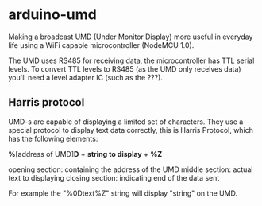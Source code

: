 # arduino-umd

Making a broadcast UMD (Under Monitor Display) more useful in everyday life using a WiFi capable microcontroller (NodeMCU 1.0).

The UMD uses RS485 for receiving data, the microcontroller has TTL serial levels. To convert TTL levels to RS485 (as the UMD only receives data) you'll need a level adapter IC (such as the ???).

## Harris protocol

UMD-s are capable of displaying a limited set of characters. They use a special protocol to display text data correctly, this is Harris Protocol, which has the following elements:

**%**[address of UMD]**D** + **string to display** + **%Z**

opening section: containing the address of the UMD
middle section: actual text to displaying
closing section: indicating end of the data sent

For example the "%0Dtext%Z" string will display "string" on the UMD.
